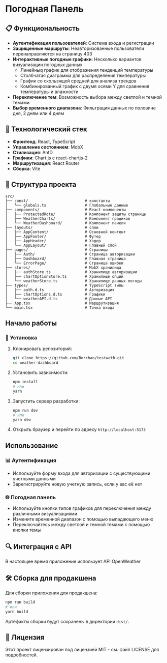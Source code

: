 # Погодная Панель

## 📋 Функциональность

-   **Аутентификация пользователей**: Cистема входа и регистрации
-   **Защищенные маршруты**: Неавторизованные пользователи перенаправляются на страницу 403
-   **Интерактивные погодные графики**: Несколько вариантов визуализации погодных данных
    -   Линейныq график для отображения тенденций температуры
    -   Столбчатая диаграмма для распределения температуры
    -   График со скользящей средней для анализа трендов
    -   Комбинированный график с двумя осями Y для сравнения температуры и влажности
-   **Переключение тем**: Возможность выбора между светлой и темной темами
-   **Выбор временного диапазона**: Фильтрация данных по половине дня, 2 дням или 4 дням

## 🚀 Технологический стек

-   **Фронтенд**: React, TypeScript
-   **Управление состоянием**: MobX
-   **Стилизация**: AntD
-   **Графики**: Chart.js с react-chartjs-2
-   **Маршрутизация**: React Router
-   **Сборка**: Vite

## 📁 Структура проекта

```
src/
├── const/                         # константы
│   └── globals.ts                 # Глобальные данные
├── components/                    # React-компоненты
│   ├── ProtectedRote/             # Компонент защиты страницы
│   ├── WeatherСharts/             # Компонент графиков
│   └── WeatherDashboard/          # Компонент панели
├── layouts/                       # слои
│   ├── AppContent/                # Основной контент
│   ├── AppFooter/                 # Футер
│   ├── AppHeader/                 # Хэдер
│   └── AppLayout/                 # Главный слой
├── pages/                         # Страницы
│   ├── Auth/                      # Страница авторизации
│   ├── Dashboard/                 # Главная страница
│   └── ErrorPage/                 # Страница ошибки
├── stores/                        # MobX хранилища
│   ├── authStore.ts               # Хранилище авторизации
│   ├── chartOptionStore.ts        # Хранилище опций
│   └── weatherStore.ts            # Хранилище данных погоды
├── types/                         # TypeScript типы
│   ├── auth.d.ts                  # Авторизация
│   ├── chartOptions.d.ts          # Графики
│   └── weatherAPI.d.ts            # Данные API
├── App.tsx                        # Маршрутизация
└── main.tsx                       # Точка входа
```

## Начало работы

### 🔧 Установка

1. Клонировать репозиторий:

    ```bash
    git clone https://github.com/Borchan/testweth.git
    cd weather-dashboard
    ```

2. Установить зависимости:

    ```bash
    npm install
    # или
    yarn
    ```

3. Запустить сервер разработки:

    ```bash
    npm run dev
    # или
    yarn dev
    ```

4. Открыть браузер и перейти по адресу `http://localhost:5173`

## Использование

### 📊 Аутентификация

-   Используйте форму входа для авторизации с существующими учетными данными
-   Зарегистрируйте новую учетную запись, если у вас её нет

### 🌐 Погодная панель

-   Используйте кнопки типов графиков для переключения между различными визуализациями
-   Измените временной диапазон с помощью выпадающего меню
-   Переключайтесь между светлой и темной темами с помощью кнопки темы

## 🔍 Интеграция с API

В настоящее время приложение использует API OpenWeather

## 🛠️ Сборка для продакшена

Для сборки приложения для продакшена:

```bash
npm run build
# или
yarn build
```

Артефакты сборки будут сохранены в директории `dist/`.

## 📄 Лицензия

Этот проект лицензирован под лицензией MIT - см. файл LICENSE для подробностей.

